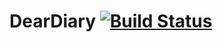# DearDiary [![Build Status](https://travis-ci.org/Russell-Loh-NUS/deardiary.svg?branch=master)](https://travis-ci.org/Russell-Loh-NUS/deardiary)
